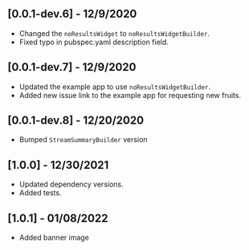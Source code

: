 ## [0.0.1-dev.6] - 12/9/2020

* Changed the `noResultsWidget` to `noResultsWidgetBuilder`.
* Fixed typo in pubspec.yaml description field.

## [0.0.1-dev.7] - 12/9/2020

* Updated the example app to use `noResultsWidgetBuilder`.
* Added new issue link to the example app for requesting new fruits.

## [0.0.1-dev.8] - 12/20/2020

* Bumped `StreamSummaryBuilder` version

## [1.0.0] - 12/30/2021

* Updated dependency versions.
* Added tests.

## [1.0.1] - 01/08/2022

* Added banner image
